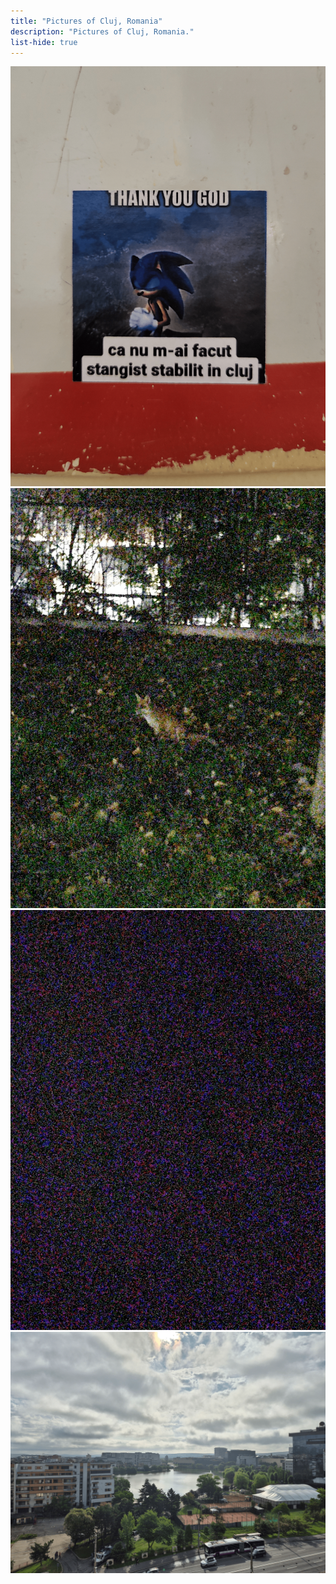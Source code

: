 ```yaml
---
title: "Pictures of Cluj, Romania"
description: "Pictures of Cluj, Romania."
list-hide: true
---
```


<div class="w-full flex pb-[1em] not-prose">
  <img class="m-auto w-1/2" src="/gallery/locations/cluj/20241014_134943856.png" alt="Cluj 1">
</div>

<div class="w-full grid grid-cols-2 gap-[1em] not-prose">
  <img class="col-span-1 m-auto" src="/gallery/locations/cluj/20241027_194717916.png" alt="Cluj 2">
  <img class="col-span-1 m-auto" src="/gallery/locations/cluj/20241027_194718615.png" alt="Cluj 3">
  <img class="col-span-2 m-auto" src="/gallery/locations/cluj/20250728_090858.png" alt="Cluj 4">
</div>
  